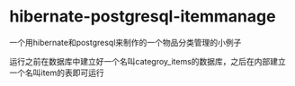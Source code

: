 # hibernate-postgresql-itemmanage
一个用hibernate和postgresql来制作的一个物品分类管理的小例子

运行之前在数据库中建立好一个名叫categroy_items的数据库，之后在内部建立一个名叫item的表即可运行

